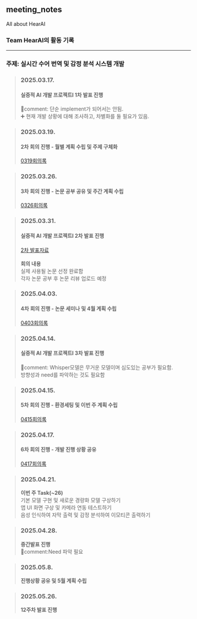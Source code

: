 ## meeting_notes
All about HearAI
### Team HearAI의 활동 기록
<hr>

### 주제: 실시간 수어 번역 및 감정 분석 시스템 개발

> ### 2025.03.17.
> #### 실증적 AI 개발 프로젝트I 1차 발표 진행 <br>
> 📌comment: 단순 implement가 되어서는 안됨.<br>
> ➕ 현재 개발 상황에 대해 조사하고, 차별화를 둘 필요가 있음.<br>

> ### 2025.03.19.
> #### 2차 회의 진행 - 월별 계획 수립 및 주제 구체화
> [0319회의록](https://github.com/2025HearAI/meeting_notes/blob/main/0319_%ED%9A%8C%EC%9D%98%EB%A1%9D.md)

> ### 2025.03.26.
> #### 3차 회의 진행 - 논문 공부 공유 및 주간 계획 수립
> [0326회의록](https://github.com/2025HearAI/meeting_notes/blob/main/0326_%ED%9A%8C%EC%9D%98%EB%A1%9D.md)

> ### 2025.03.31.
> #### 실증적 AI 개발 프로젝트I 2차 발표 진행 <br>
> [2차 발표자료](https://github.com/2025HearAI/meeting_notes/issues/2) <br>
> <br>
> **회의 내용** <br>
> 실제 사용될 논문 선정 완료함 <br>
> 각자 논문 공부 후 논문 리뷰 업로드 예정 


> ### 2025.04.03.
> #### 4차 회의 진행 - 논문 세미나 및 4월 계획 수립
> [0403회의록](https://github.com/2025HearAI/meeting_notes/blob/main/0403_%ED%9A%8C%EC%9D%98%EB%A1%9D.md)

> ### 2025.04.14.
> #### 실증적 AI 개발 프로젝트I 3차 발표 진행 <br>
> 📌comment: Whisper모델은 무거운 모델이며 심도있는 공부가 필요함.<br>
> 방향성과 need를 파악하는 것도 필요함

> ### 2025.04.15.
> #### 5차 회의 진행 - 환경세팅 및 이번 주 계획 수립
> [0415회의록](https://github.com/2025HearAI/meeting_notes/blob/main/0415_%ED%9A%8C%EC%9D%98%EB%A1%9D.md)

> ### 2025.04.17.
> #### 6차 회의 진행 - 개발 진행 상황 공유
> [0417회의록](https://github.com/2025HearAI/meeting_notes/blob/main/0417_%ED%9A%8C%EC%9D%98%EB%A1%9D.md)

> ### 2025.04.21.
> **이번 주 Task(~26)** <br>
> 기본 모델 구현 및 새로운 경량화 모델 구상하기 <br>
> 앱 UI 화면 구상 및 카메라 연동 테스트하기 <br> 
> 음성 인식하여 자막 출력 및 감정 분석하여 이모티콘 출력하기 <br> 

> ### 2025.04.28.
> **중간발표 진행** <br>
> 📌comment:Need 파악 필요

> ### 2025.05.8.
> **진행상황 공유 및 5월 계획 수립** <br>

> ### 2025.05.26.
> **12주차 발표 진행** <br>



